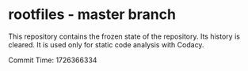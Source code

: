# rootfiles - master branch

This repository contains the frozen state of the repository.
Its history is cleared. It is used only for static code
analysis with Codacy.

Commit Time: 1726366334